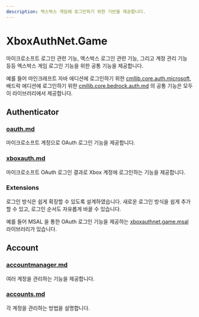 ```yaml
---
description: 엑스박스 게임에 로그인하기 위한 기반을 제공합니다.
---
```


# XboxAuthNet.Game

마이크로소프트 로그인 관련 기능, 엑스박스 로그인 관련 기능, 그리고 계정 관리 기능 등등 엑스박스 게임 로그인 기능을 위한 공통 기능을 제공합니다.

예를 들어 마인크래프트 자바 에디션에 로그인하기 위한 [cmllib.core.auth.microsoft](../cmllib.core.auth.microsoft/ "mention"), 배드락 에디션에 로그인하기 위한 [cmllib.core.bedrock.auth.md](../cmllib.core.bedrock.auth.md "mention") 의 공통 기능은 모두 이 라이브러리에서 제공합니다.

## Authenticator

### [oauth.md](oauth.md "mention")

마이크로소프트 계정으로 OAuth 로그인 기능을 제공합니다.

### [xboxauth.md](xboxauth.md "mention")

마이크로소프트 OAuth 로그인 결과로 Xbox 계정에 로그인하는 기능을 제공합니다.

### Extensions

로그인 방식은 쉽게 확장할 수 있도록 설계하였습니다. 새로운 로그인 방식을 쉽게 추가할 수 있고, 로그인 순서도 자유롭게 바꿀 수 있습니다.

예를 들어 MSAL 을 통한 OAuth 로그인 기능을 제공하는 [xboxauthnet.game.msal](../xboxauthnet.game.msal/ "mention") 라이브러리가 있습니다.

## Account

### [accountmanager.md](accountmanager.md "mention")

여러 계정을 관리하는 기능을 제공합니다.

### [accounts.md](accounts.md "mention")

각 계정을 관리하는 방법을 설명합니다.
